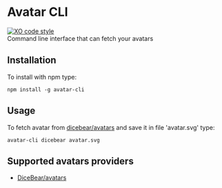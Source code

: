 # Avatar CLI
[![XO code style](https://img.shields.io/badge/code_style-XO-5ed9c7.svg)](https://github.com/xojs/xo)\
Command line interface that can fetch your avatars
## Installation
To install with npm type:
```
npm install -g avatar-cli
```
## Usage
To fetch avatar from [dicebear/avatars](https://avatars.dicebear.com/) and save it in file 'avatar.svg' type:
```
avatar-cli dicebear avatar.svg
```
## Supported avatars providers
- [DiceBear/avatars](https://avatars.dicebear.com/)
